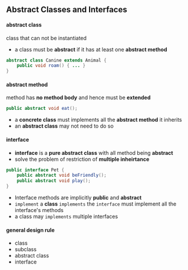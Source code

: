 ## Abstract Classes and Interfaces

#### abstract class
class that can not be instantiated

* a class must be **abstract** if it has at least one **abstract method**

```Java
abstract class Canine extends Animal {
	public void roam() { ... }
}
```
#### abstract method
method has **no method body** and hence must be **extended** 
```Java
public abstract void eat();
```
* a **concrete class** must implements all the **abstract method** it inherits
* an **abstract class** may not need to do so

#### interface
* **interface** is a **pure abstract class** with all method being **abstract** 
* solve the problem of restriction of **multiple inheirtance**
```Java
public interface Pet {
	public abstract void beFriendly();
	public abstract void play();
}
```
* Interface methods are implicitly
**public** and **abstract**
* ``implement`` a **class** ``implements`` the ``interface`` must implement all the interface's methods
* a class may ``implements`` multiple interfaces

#### general design rule
* class
* subclass
* abstract class
* interface


